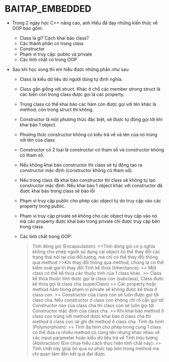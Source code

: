 # BAITAP_EMBEDDED

- Trong 2 ngày học C++ nâng cao, anh Hiếu đã dạy những kiến thức về OOP bao gồm: 
    + Class là gì? Cách khai báo class?
    + Các thành phần có trong class
    + Constructor
    + Phạm vi truy cập: public và private
    + Các tính chất có trong OOP

- Sau khi học xong thì em hiểu được những phần như sau:

  + Class là kiểu dữ liệu do người dùng tự định nghĩa.
  + Class gần giống với struct. Khác ở chỗ các member strong struct là các biến còn trong class được gọi là các property.
  + Trong class có thể khai báo các hàm còn được gọi với tên khác là method, còn trong struct thì không.
  + Constructor là một phương thức đặc biệt, sẽ được tự động gọi tới khi khai báo 1 object.
  + Phương thức constructor không có kiểu trả về và tên của nó trùng với tên của class
  + Constructor có 2 loại là constructor có tham số và constructor không có tham số.
  + Nếu không khai báo constructor thì class sẽ tự động tạo ra constructor mặc định (constructor không có tham số).
  + Nếu trong class đã khai báo constructor thì class sẽ không tự tạo constructor mặc định. Nếu khai báo 1 object khác với constructor đã được khai báo trong class sẽ báo lỗi
  + Phạm vi truy cập public cho phép các object tự do truy cập vào các property trong public.
  + Phạm vi truy cập private sẽ không cho các object truy cập vào nó mà các property được khai báo trong private chỉ được truy cập bên trong class.
  + Các tính chất trong OOP:
  
    > Tính đóng gói (Encapsulation):
        >>Tính đóng gói có ý nghĩa không cho phép người sử dụng cái object có thể thay đổi các trạng thái nội tại của đối tượng, mà chỉ có thể thay đổi thông qua                 method
        >>Khi thay đổi thông qua method, chúng ta có thể kiểm soát giá trị thay đổi 
    > Tính kế thừa (Inheritance):
        >> Một class có thể kế thừa các thuộc tính của 1 class khác.
        >> Class kế thừa thuộc tính được gọi là class con (subclass), Class được kế thừa gọi là class cha (superClass)
        >> Các property hoặc method nằm trong phạm vi private sẽ không được kế thừa ở class con.
        >> Constructor của class con sẽ luôn được gọi tới class cha. Nếu constructor ở class con không chỉ rõ cần gọi tới Constructor nào của class cha thì class con              sẽ luôn gọi tới Constructor mặc định của class cha.
        >> Khi khai báo method ở class con trùng với method được khai báo ở class cha thì method ở class con sẽ ghi đè method ở class cha.
     >Tính đa hình (Polymorphism):
        >> Tính đa hình cho phép trong cùng 1 class có thể đưa ra nhiều method có cùng tên nhưng khác nhau về các input parameter hoặc kiểu dữ liệu trả về
     > Tính trừu tượng (Abstraction) (Em chưa hiểu cách thực hiện tính chất này):
        >> Tính chất này giúp bỏ qua sự phức tạp bên trong method mà chỉ quan tâm đến kết quả đạt được.
      
